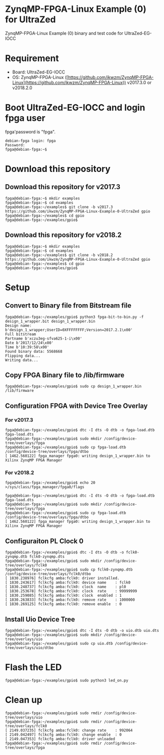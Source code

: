 ZynqMP-FPGA-Linux Example (0) for UltraZed
===========================================

ZynqMP-FPGA-Linux Example (0) binary and test code for UltraZed-EG-IOCC

# Requirement

 * Board: UltraZed-EG-IOCC
 * OS: ZynqMP-FPGA-Linux ([https://github.com/ikwzm/ZynqMP-FPGA-Linux](https://github.com/ikwzm/ZynqMP-FPGA-Linux)) v2017.3.0 or v2018.2.0

# Boot UltraZed-EG-IOCC and login fpga user

fpga'password is "fpga".

```console
debian-fpga login: fpga
Password:
fpga@debian-fpga:~$
```

# Download this repository

## Download this repository for v2017.3

```console
fpga@debian-fpga:~$ mkdir examples
fpga@debian-fpga:~$ cd examples
fpga@debian-fpga:~/examples$ git clone -b v2017.3 https://github.com/ikwzm/ZynqMP-FPGA-Linux-Example-0-UltraZed gpio
fpga@debian-fpga:~/examples$ cd gpio
fpga@debian-fpga:~/examples/gpio$
```
## Download this repository for v2018.2

```console
fpga@debian-fpga:~$ mkdir examples
fpga@debian-fpga:~$ cd examples
fpga@debian-fpga:~/examples$ git clone -b v2018.2 https://github.com/ikwzm/ZynqMP-FPGA-Linux-Example-0-UltraZed gpio
fpga@debian-fpga:~/examples$ cd gpio
fpga@debian-fpga:~/examples/gpio$
```

# Setup 

## Convert to Binary file from Bitstream file

```console
fpga@debian-fpga:~/examples/gpio$ python3 fpga-bit-to-bin.py -f design_1_wrapper.bit design_1_wrapper.bin
Design name: b'design_1_wrapper;UserID=0XFFFFFFFF;Version=2017.2.1\x00'
Full bitstream
Partname b'xczu3eg-sfva625-1-i\x00'
Date b'2017/12/24\x00'
Time b'10:39:58\x00'
Found binary data: 5568668
Flipping data...
Writing data...
```

## Copy FPGA Binary file to /lib/firmware

```console
fpga@debian-fpga:~/examples/gpio$ sudo cp design_1_wrapper.bin /lib/firmware
```

## Configuration FPGA with Device Tree Overlay

### For v2017.3

```console
fpga@debian-fpga:~/examples/gpio$ dtc -I dts -O dtb -o fpga-load.dtb fpga-load.dts
fpga@debian-fpga:~/examples/gpio$ sudo mkdir /config/device-tree/overlays/fpga
fpga@debian-fpga:~/examples/gpio$ sudo cp fpga-load.dtb /config/device-tree/overlays/fpga/dtbo
[ 1462.560122] fpga_manager fpga0: writing design_1_wrapper.bin to Xilinx ZynqMP FPGA Manager
```

### For v2018.2

```console
fpga@debian-fpga:~/examples/gpio$ echo 20 >/sys/class/fpga_manager/fpga0/flags
```

```console
fpga@debian-fpga:~/examples/gpio$ dtc -I dts -O dtb -o fpga-load.dtb fpga-load.dts
fpga@debian-fpga:~/examples/gpio$ sudo mkdir /config/device-tree/overlays/fpga
fpga@debian-fpga:~/examples/gpio$ sudo cp fpga-load.dtb /config/device-tree/overlays/fpga/dtbo
[ 1462.560122] fpga_manager fpga0: writing design_1_wrapper.bin to Xilinx ZynqMP FPGA Manager
```

## Configuraiton PL Clock 0

```console
fpga@debian-fpga:~/examples/gpio$ dtc -I dts -O dtb -o fclk0-zynqmp.dtb fclk0-zynqmp.dts
fpga@debian-fpga:~/examples/gpio$ sudo mkdir /config/device-tree/overlays/fclk0
fpga@debian-fpga:~/examples/gpio$ sudo cp fclk0-zynqmp.dtb /config/device-tree/overlays/fclk0/dtbo
[ 1830.238976] fclkcfg amba:fclk0: driver installed.
[ 1830.243617] fclkcfg amba:fclk0: device name    : fclk0
[ 1830.248737] fclkcfg amba:fclk0: clock  name    : pl0
[ 1830.253678] fclkcfg amba:fclk0: clock  rate    : 99999999
[ 1830.259085] fclkcfg amba:fclk0: clock  enabled : 1
[ 1830.263833] fclkcfg amba:fclk0: remove rate    : 1000000
[ 1830.269125] fclkcfg amba:fclk0: remove enable  : 0
```

## Install Uio Device Tree

```console
fpga@debian-fpga:~/examples/gpio$ dtc -I dts -O dtb -o uio.dtb uio.dts
fpga@debian-fpga:~/examples/gpio$ sudo mkdir /config/device-tree/overlays/uio
fpga@debian-fpga:~/examples/gpio$ sudo cp uio.dtb /config/device-tree/overlays/uio/dtbo
```

# Flash the LED 

```console
fpga@debian-fpga:~/examples/gpio$ sudo python3 led_on.py
```

# Clean up

```console
fpga@debian-fpga:~/examples/gpio$ sudo rmdir /config/device-tree/overlays/uio
fpga@debian-fpga:~/examples/gpio$ sudo rmdir /config/device-tree/overlays/fclk0
[ 2149.037235] fclkcfg amba:fclk0: change rate    : 992064
[ 2149.042497] fclkcfg amba:fclk0: change enable  : 0
[ 2149.047353] fclkcfg amba:fclk0: driver unloaded
fpga@debian-fpga:~/examples/gpio$ sudo rmdir /config/device-tree/overlays/fpga
```

